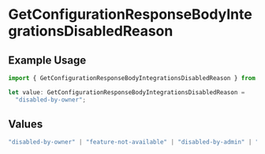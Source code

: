 # GetConfigurationResponseBodyIntegrationsDisabledReason

## Example Usage

```typescript
import { GetConfigurationResponseBodyIntegrationsDisabledReason } from "@vercel/sdk/models/getconfigurationop.js";

let value: GetConfigurationResponseBodyIntegrationsDisabledReason =
  "disabled-by-owner";
```

## Values

```typescript
"disabled-by-owner" | "feature-not-available" | "disabled-by-admin" | "original-owner-left-the-team" | "account-plan-downgrade" | "original-owner-role-downgraded"
```